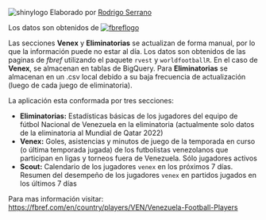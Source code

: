 
![shinylogo](shiny-logo-transparent.png?display=inline-block) Elaborado por [Rodrigo Serrano](https://www.linkedin.com/in/rodrigo-serrano-26143a84/)

Los datos son obtenidos de  [![fbreflogo](fbref-logo-transparent.png?display=inline-block)](https://fbref.com/en/)

Las secciones **Venex** y **Eliminatorias** se actualizan de forma manual, por lo que la información puede no estar al día. Los datos son obtenidos de las paginas de *fbref* utilizando el paquete `rvest` y `worldfootballR`. En el caso de **Venex**, se almacenan en tablas de BigQuery. Para **Eliminatorias** se almacenan en un .csv local debido a su baja frecuencia de actualización (luego de cada juego de eliminatoria).

La aplicación esta conformada por tres secciones:

- **Eliminatorias:** Estadísticas básicas de los jugadores del equipo de fútbol Nacional de Venezuela en la eliminatoria (actualmente solo datos de la eliminatoria al Mundial de Qatar 2022)
- **Venex:** Goles, asistencias y minutos de juego de la temporada en curso (o última temporada jugada) de los futbolistas venezolanos que participan en ligas y torneos fuera de Venezuela. Sólo jugadores activos
- **Scout:** Calendario de los jugadores `venex` en los próximos 7 días. Resumen del desempeño de los jugadores `venex` en partidos jugados en los últimos 7 días

Para mas información visitar: <https://fbref.com/en/country/players/VEN/Venezuela-Football-Players>